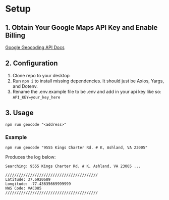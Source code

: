 # Setup
## 1. Obtain Your Google Maps API Key and Enable Billing
[Google Geocoding API Docs](https://developers.google.com/maps/documentation/geocoding/usage-and-billing)

## 2. Configuration
1. Clone repo to your desktop
2. Run `npm i` to install missing dependencies. It should just be Axios, Yargs, and Dotenv.
3. Rename the .env.example file to be .env and add in your api key like so: `API_KEY=your_key_here`

## 3. Usage
`npm run geocode "<address>"`

### Example
`npm run geocode "9555 Kings Charter Rd. # K, Ashland, VA 23005"`

Produces the log below:

```
Searching: 9555 Kings Charter Rd. # K, Ashland, VA 23005 ...

/////////////////////////////////////////
Latitude: 37.6920689
Longitude: -77.43635669999999
NWS Code: VAC085
/////////////////////////////////////////
```
